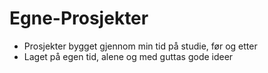 # Egne-Prosjekter
- Prosjekter bygget gjennom min tid på studie, før og etter
- Laget på egen tid, alene og med guttas gode ideer
